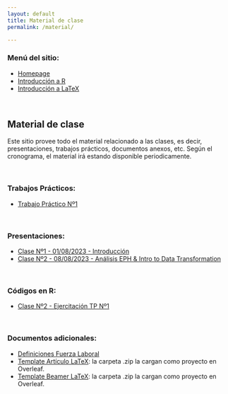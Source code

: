 ```yaml
---
layout: default
title: Material de clase
permalink: /material/

---
```

### Menú del sitio: 
- [Homepage](./index.md)
- [Introducción a R](./intro-r.md)
- [Introducción a LaTeX](./intro-latex.md)

&nbsp; 


## Material de clase

Este sitio provee todo el material relacionado a las clases, es decir, presentaciones, trabajos prácticos, documentos anexos, etc. Según el cronograma, el material irá estando disponible periodicamente.

&nbsp; 


### Trabajos Prácticos:
- [Trabajo Práctico Nº1](docs/material/TP_1.pdf)

<!-- 
- [Trabajo Práctico Nº2](docs/material/TP_2.pdf)
- [Guía de Ejercicios - Examen Parcial I](docs/material/Ejercicios_Repaso_Parcial_1_Laboral.pdf)
- [Trabajo Práctico Nº3](docs/material/TP_3.pdf)
- [Trabajo Práctico Nº4](docs/material/TP_4.pdf)
- [Guía de Ejercicios - Examen Parcial II](docs/material/Ejercicios_Repaso_Parcial_2_Laboral.pdf)
-->

&nbsp;


### Presentaciones:
- [Clase Nº1 - 01/08/2023 - Introducción](docs/material/presentacion_clase_1.pdf)
- [Clase Nº2 - 08/08/2023 - Análisis EPH & Intro to Data Transformation](docs/material/presentacion_clase_2.pdf)

<!-- 

- [Clase Nº3 - 23/08/2022 - Data Wrangling](docs/material/presentacion_clase_3.pdf)
- [Clase Nº4 - 30/08/2022 - Intro to Git & GitHub](docs/material/presentacion_clase_4.pdf)
- [Clase Nº5 - 06/09/2022 - Data Wrangling: Dates & Times](docs/material/presentacion_clase_5.pdf)
- [Clase Nº6 - 13/09/2022 - Labor Supply Problem Review](docs/material/presentacion_clase_6.pdf)
- [Clase Nº7 - 20/09/2022 - Dynamic Labor Supply and Labor Demand](docs/material/presentacion_clase_7.pdf)
- [Clase Nº7 bis - 20/09/2022 - Ejercicio 4 TP2](docs/material/TP2_Ej4.pdf)
- [Clase Nº9 - 04/10/2022 - Dynamic Labor Supply Exercise](docs/material/presentacion_clase_9.pdf)
- [Clase Nº10 - 11/10/2022 - Vectors & Factors in R](docs/material/presentacion_clase_10.pdf)
- [Clase Nº11 - 18/10/2022 - Strings & RegEx in R](docs/material/presentacion_clase_11.pdf)
- [Clase Nº12 - 25/10/2022 - Python & Stata](docs/material/presentacion_clase_12.pdf)
- [Clase Nº13 - 01/11/2022 - Compensating Wage Differentials & Income Distribution](docs/material/presentacion_clase_13.pdf)
- [Clase Nº13 bis - Lorenz Curve and Gini Coefficient](docs/material/presentacion_clase_13bis.pdf)
- [Clase Nº14 - 08/11/2022 - Intro to Machine Learning](docs/material/presentacion_clase_14.pdf)
- [Clase Nº15 - 15/11/2022 - Labor Unions](docs/material/presentacion_clase_15.pdf)
-->

&nbsp;

### Códigos en R:
- [Clase Nº2 - Ejercitación TP Nº1](docs/material/clase_2_ejercitacion_TP1.R)

<!-- 

- [Clase Nº3 - Ejercitación TP Nº1](docs/material/clase_3_ejercitacion_TP1.R)
- [Clase Nº4 - Introducción a Git & GitHub](docs/material/Notas_codigo_clase_4.docx)
- [Clase Nº5 - Manipulación de Datos con Dates & Times](docs/material/clase_5_ejercitacion.R)
- [Clase Nº10 - Ejercitación TP Nº3](docs/material/TP3_Correlacion_Informalidad.R)
- [Clase Nº10 - Vectores y Factors](docs/material/Vectors_Factors.R)
- [Clase Nº11 - Strings y RegEx](docs/material/strings_regex.R)
- [Clase Nº12 - Python & Stata in R](docs/material/python_stata_basics.R) ; [Archivo Python](docs/material/archivo_clase_12.py) ; [Archivo R](docs/material/archivo_clase_12.R) ; [Archivo Stata](docs/material/archivo_stata_tp3.do)
- [Clase Nº12 bis - Python Basics with Jupyter](docs/material/clase_12_python.ipynb)
- [Clase Nº13 / Nº14 - Income Distribution in R](docs/material/distribucion_R.r)
- [Clase Nº14 - Implementación Recurrent Neural Network in Python](docs/material/RNN_EnergyConsumptionForecasting.ipynb) + [Dataset necesario](docs/material/GEFCom2014-E.xlsx)
-->

&nbsp;


### Documentos adicionales:
- [Definiciones Fuerza Laboral](docs/material/definiciones_fuerza_laboral.pdf)
- [Template Artículo LaTeX](docs/material/Template_Article_Econ_Laboral.zip): la carpeta .zip la cargan como proyecto en Overleaf.
- [Template Beamer LaTeX](docs/material/Template_Beamer.zip): la carpeta .zip la cargan como proyecto en Overleaf.


&nbsp;
